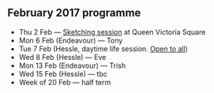 ## February 2017 programme

* Thu 2 Feb — <a href="/urban-sketching/" title="Urban sketching session, meeting at Victoria Square, Hull">Sketching session</a> at Queen Victoria Square
* Mon 6 Feb (Endeavour) — Tony
* Tue 7 Feb (Hessle, daytime life session. <a href="/meetings#daytime-meetings--open-all-all">Open to all</a>)
* Wed 8 Feb (Hessle) — Eve
* Mon 13 Feb (Endeavour) — Trish
* Wed 15 Feb (Hessle) — tbc
* Week of 20 Feb — half term
